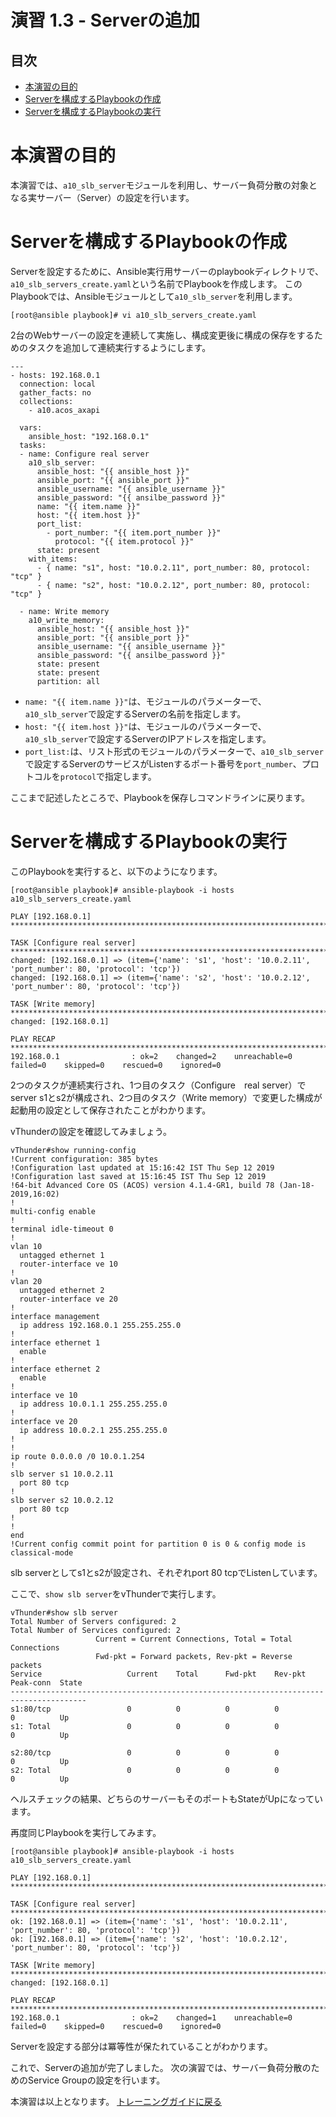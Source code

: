 # 演習 1.3 - Serverの追加

## 目次

- [本演習の目的](#本演習の目的)
- [Serverを構成するPlaybookの作成](#Serverを構成するPlaybookの作成)
- [Serverを構成するPlaybookの実行](#Serverを構成するPlaybookの実行)

# 本演習の目的

本演習では、`a10_slb_server`モジュールを利用し、サーバー負荷分散の対象となる実サーバー（Server）の設定を行います。

# Serverを構成するPlaybookの作成

Serverを設定するために、Ansible実行用サーバーのplaybookディレクトリで、`a10_slb_servers_create.yaml`という名前でPlaybookを作成します。
このPlaybookでは、Ansibleモジュールとして`a10_slb_server`を利用します。

```
[root@ansible playbook]# vi a10_slb_servers_create.yaml
```

2台のWebサーバーの設定を連続して実施し、構成変更後に構成の保存をするためのタスクを追加して連続実行するようにします。

``` 
---
- hosts: 192.168.0.1
  connection: local
  gather_facts: no
  collections:
    - a10.acos_axapi

  vars:
    ansible_host: "192.168.0.1"
  tasks:
  - name: Configure real server
    a10_slb_server:
      ansible_host: "{{ ansible_host }}"
      ansible_port: "{{ ansible_port }}"
      ansible_username: "{{ ansible_username }}"
      ansible_password: "{{ ansilbe_password }}"
      name: "{{ item.name }}"
      host: "{{ item.host }}"
      port_list:
        - port_number: "{{ item.port_number }}"
          protocol: "{{ item.protocol }}"
      state: present
    with_items:
      - { name: "s1", host: "10.0.2.11", port_number: 80, protocol: "tcp" }
      - { name: "s2", host: "10.0.2.12", port_number: 80, protocol: "tcp" }

  - name: Write memory
    a10_write_memory:
      ansible_host: "{{ ansible_host }}"
      ansible_port: "{{ ansible_port }}"
      ansible_username: "{{ ansible_username }}"
      ansible_password: "{{ ansilbe_password }}"
      state: present
      state: present
      partition: all
```

- `name: "{{ item.name }}"`は、モジュールのパラメーターで、`a10_slb_server`で設定するServerの名前を指定します。
- `host: "{{ item.host }}"`は、モジュールのパラメーターで、`a10_slb_server`で設定するServerのIPアドレスを指定します。
- `port_list:`は、リスト形式のモジュールのパラメーターで、`a10_slb_server`で設定するServerのサービスがListenするポート番号を`port_number`、プロトコルを`protocol`で指定します。

ここまで記述したところで、Playbookを保存しコマンドラインに戻ります。

# Serverを構成するPlaybookの実行

このPlaybookを実行すると、以下のようになります。

```
[root@ansible playbook]# ansible-playbook -i hosts a10_slb_servers_create.yaml

PLAY [192.168.0.1] ********************************************************************************************************************************

TASK [Configure real server] **********************************************************************************************************************
changed: [192.168.0.1] => (item={'name': 's1', 'host': '10.0.2.11', 'port_number': 80, 'protocol': 'tcp'})
changed: [192.168.0.1] => (item={'name': 's2', 'host': '10.0.2.12', 'port_number': 80, 'protocol': 'tcp'})

TASK [Write memory] *******************************************************************************************************************************
changed: [192.168.0.1]

PLAY RECAP ****************************************************************************************************************************************
192.168.0.1                : ok=2    changed=2    unreachable=0    failed=0    skipped=0    rescued=0    ignored=0

```

2つのタスクが連続実行され、1つ目のタスク（Configure　real server）でserver s1とs2が構成され、2つ目のタスク（Write memory）で変更した構成が起動用の設定として保存されたことがわかります。

vThunderの設定を確認してみましょう。

```
vThunder#show running-config
!Current configuration: 385 bytes
!Configuration last updated at 15:16:42 IST Thu Sep 12 2019
!Configuration last saved at 15:16:45 IST Thu Sep 12 2019
!64-bit Advanced Core OS (ACOS) version 4.1.4-GR1, build 78 (Jan-18-2019,16:02)
!
multi-config enable
!
terminal idle-timeout 0
!
vlan 10
  untagged ethernet 1
  router-interface ve 10
!
vlan 20
  untagged ethernet 2
  router-interface ve 20
!
interface management
  ip address 192.168.0.1 255.255.255.0
!
interface ethernet 1
  enable
!
interface ethernet 2
  enable
!
interface ve 10
  ip address 10.0.1.1 255.255.255.0
!
interface ve 20
  ip address 10.0.2.1 255.255.255.0
!
!
ip route 0.0.0.0 /0 10.0.1.254
!
slb server s1 10.0.2.11
  port 80 tcp
!
slb server s2 10.0.2.12
  port 80 tcp
!
!
end
!Current config commit point for partition 0 is 0 & config mode is classical-mode
```

slb serverとしてs1とs2が設定され、それぞれport 80 tcpでListenしています。

ここで、`show slb server`をvThunderで実行します。

```
vThunder#show slb server
Total Number of Servers configured: 2
Total Number of Services configured: 2
                   Current = Current Connections, Total = Total Connections
                   Fwd-pkt = Forward packets, Rev-pkt = Reverse packets
Service                   Current    Total      Fwd-pkt    Rev-pkt    Peak-conn  State
---------------------------------------------------------------------------------------
s1:80/tcp                 0          0          0          0          0          Up
s1: Total                 0          0          0          0          0          Up

s2:80/tcp                 0          0          0          0          0          Up
s2: Total                 0          0          0          0          0          Up
```

ヘルスチェックの結果、どちらのサーバーもそのポートもStateがUpになっています。

再度同じPlaybookを実行してみます。
```
[root@ansible playbook]# ansible-playbook -i hosts a10_slb_servers_create.yaml

PLAY [192.168.0.1] ********************************************************************************************************************************

TASK [Configure real server] **********************************************************************************************************************
ok: [192.168.0.1] => (item={'name': 's1', 'host': '10.0.2.11', 'port_number': 80, 'protocol': 'tcp'})
ok: [192.168.0.1] => (item={'name': 's2', 'host': '10.0.2.12', 'port_number': 80, 'protocol': 'tcp'})

TASK [Write memory] *******************************************************************************************************************************
changed: [192.168.0.1]

PLAY RECAP ****************************************************************************************************************************************
192.168.0.1                : ok=2    changed=1    unreachable=0    failed=0    skipped=0    rescued=0    ignored=0

```

Serverを設定する部分は冪等性が保たれていることがわかります。

これで、Serverの追加が完了しました。
次の演習では、サーバー負荷分散のためのService Groupの設定を行います。

本演習は以上となります。  [トレーニングガイドに戻る](../README.ja.md)
